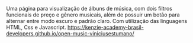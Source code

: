 Uma página para visualização de álbuns de música, com dois filtros funcionais de preço e gênero musicais, além de possuir um botão para alternar entre modo escuro e padrão claro.
Com utilização das linguagens HTML, Css e Javascript.
https://kenzie-academy-brasil-developers.github.io/open-music-viniciusestumano/
